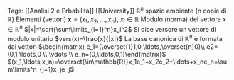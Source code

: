 Tags: [[Analisi 2 e Prbabilità]] [[University]]
$\mathbb{R}^n$ spazio ambiente (n copie di $\mathbb{R}$)
Elementi (vettori)
	$\mathbf{x}=(x_1,x_2,\ldots,x_n), \ x_i\in\mathbb{R}$
Modulo (norma) del vettore $x\in \mathbb{R}^n$
	$|x|=\sqrt{\sum\limits_{i=1}^n}x_i^2$ 
Si dice versore un vettore di modulo unitario 
	$vers(x)=\frac{x}{|x|}$
La base canonica di $\mathbb{R}^n$ è formata dai vettori
	$\begin{matrix} e_1=(\overset{1}1,0,\ldots,\overset{n}0)\\  e2=(0,1,\ldots,0 \\ \vdots \\ e_n=(0,\ldots,0,1)\end{matrix}$
$(x_1,\ldots,x_n)=\overset{\in\mathbb{R}}x_1e_1+x_2e_2+\ldots+x_ne_n=\sum\limits^n_{j=1}x_je_j$